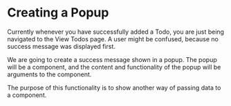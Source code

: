 # Creating a Popup
Currently whenever you have successfully added a Todo, you are just being navigated to the View Todos page. A user might be confused, because no success message was displayed first.

We are going to create a success message shown in a popup. The popup will be a component, and the content and functionality of the popup will be arguments to the component.

The purpose of this functionality is to show another way of passing data to a component.